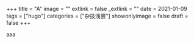 +++
title = "A"
image = ""
extlink = false
_extlink = ""
date = 2021-01-09
tags = ["hugo"]
categories = ["杂技浅尝"]
showonlyimage = false
draft = false
+++

aaa
